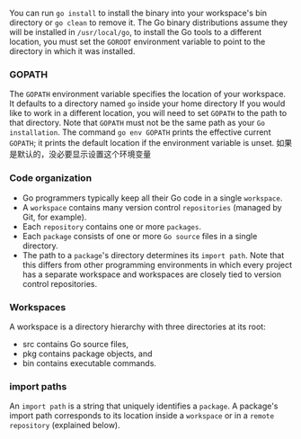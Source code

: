 You can run `go install` to install the binary into your workspace's bin directory or `go clean` to remove it.
The Go binary distributions assume they will be installed in `/usr/local/go`, to install the Go tools to a different location, you must set the `GOROOT` environment variable to point to the directory in which it was installed.

### GOPATH
The `GOPATH` environment variable specifies the location of your workspace. It defaults to a directory named `go` inside your home directory
If you would like to work in a different location, you will need to set `GOPATH` to the path to that directory. Note that `GOPATH` must not be the same path as your `Go installation`.
The command `go env GOPATH` prints the effective current `GOPATH`; it prints the default location if the environment variable is unset. 
如果是默认的，没必要显示设置这个环境变量
### Code organization
- Go programmers typically keep all their Go code in a single `workspace`.
- A `workspace` contains many version control `repositories` (managed by Git, for example).
- Each `repository` contains one or more `packages`.
- Each `package` consists of one or more `Go source` files in a single directory.
- The path to a `package`'s directory determines its `import path`.
Note that this differs from other programming environments in which every project has a separate workspace and workspaces are closely tied to version control repositories.
### Workspaces
A workspace is a directory hierarchy with three directories at its root:
- src contains Go source files,
- pkg contains package objects, and
- bin contains executable commands.

### import paths
An `import path` is a string that uniquely identifies a `package`. A package's import path corresponds to its location inside a `workspace` or in a `remote repository` (explained below).
